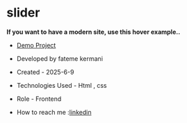 # slider

**If you want to have a modern site, use this hover example..**


- [Demo Project](https://fatemekermanii.github.io/slider/)

- Developed by fateme kermani

- Created - 2025-6-9

- Technologies Used - Html , css

- Role - Frontend

- How to reach me :[linkedin](https://www.linkedin.com/in/fateme-kermani/)

